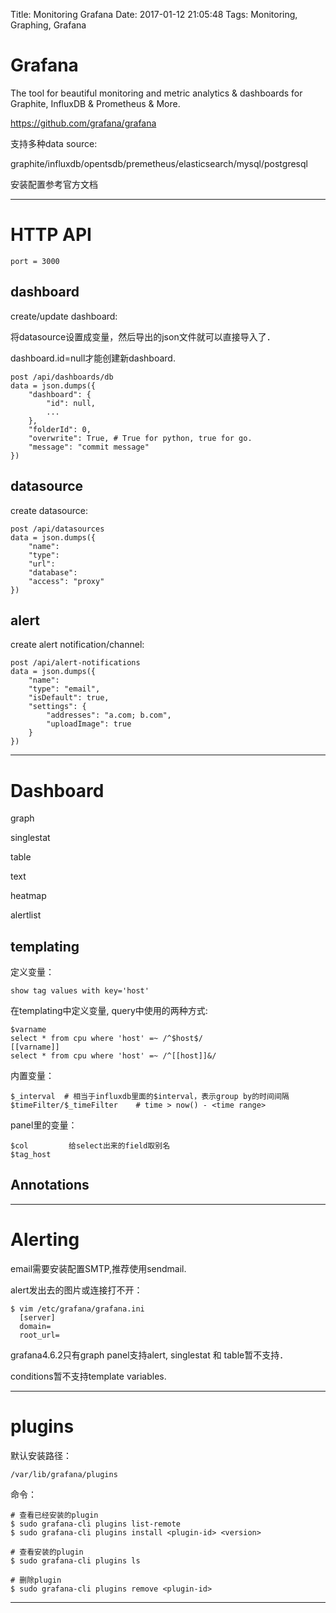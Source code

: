 Title: Monitoring Grafana
Date: 2017-01-12 21:05:48
Tags: Monitoring, Graphing, Grafana



# Grafana

The tool for beautiful monitoring and metric analytics & dashboards for Graphite, InfluxDB & Prometheus & More.

<https://github.com/grafana/grafana>

支持多种data source:

graphite/influxdb/opentsdb/premetheus/elasticsearch/mysql/postgresql

安装配置参考官方文档

***

# HTTP API

    port = 3000

## dashboard

create/update dashboard:

将datasource设置成变量，然后导出的json文件就可以直接导入了．

dashboard.id=null才能创建新dashboard.

    post /api/dashboards/db
    data = json.dumps({
        "dashboard": {
            "id": null,
            ...
        },
        "folderId": 0,
        "overwrite": True, # True for python, true for go.
        "message": "commit message"
    })

## datasource

create datasource:

    post /api/datasources
    data = json.dumps({
        "name":
        "type":
        "url":
        "database":
        "access": "proxy"
    })

## alert

create alert notification/channel:

    post /api/alert-notifications
    data = json.dumps({
        "name":
        "type": "email",
        "isDefault": true,
        "settings": {
            "addresses": "a.com; b.com",
            "uploadImage": true
        }
    })

***

# Dashboard

graph

singlestat

table

text

heatmap

alertlist

## templating

定义变量：

    show tag values with key='host'

在templating中定义变量, query中使用的两种方式:

    $varname
    select * from cpu where 'host' =~ /^$host$/
    [[varname]]
    select * from cpu where 'host' =~ /^[[host]]&/

内置变量：

    $_interval  # 相当于influxdb里面的$interval，表示group by的时间间隔
    $timeFilter/$_timeFilter    # time > now() - <time range>

panel里的变量：

    $col         给select出来的field取别名
    $tag_host

## Annotations

***

# Alerting

email需要安装配置SMTP,推荐使用sendmail.

alert发出去的图片或连接打不开：

    $ vim /etc/grafana/grafana.ini
      [server]
      domain=
      root_url=

grafana4.6.2只有graph panel支持alert, singlestat 和 table暂不支持．

conditions暂不支持template variables.

***

# plugins

默认安装路径：

    /var/lib/grafana/plugins

命令：

    # 查看已经安装的plugin
    $ sudo grafana-cli plugins list-remote
    $ sudo grafana-cli plugins install <plugin-id> <version>

    # 查看安装的plugin
    $ sudo grafana-cli plugins ls

    # 删除plugin
    $ sudo grafana-cli plugins remove <plugin-id>

***
